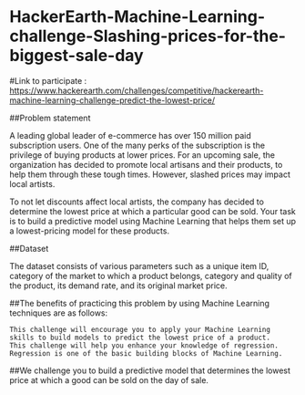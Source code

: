 # HackerEarth-Machine-Learning-challenge-Slashing-prices-for-the-biggest-sale-day
#Link to participate :
https://www.hackerearth.com/challenges/competitive/hackerearth-machine-learning-challenge-predict-the-lowest-price/

##Problem statement

A leading global leader of e-commerce has over 150 million paid subscription users. One of the many perks of the subscription is the privilege of buying products at lower prices. For an upcoming sale, the organization has decided to promote local artisans and their products, to help them through these tough times. However, slashed prices may impact local artists.

To not let discounts affect local artists, the company has decided to determine the lowest price at which a particular good can be sold. Your task is to build a predictive model using Machine Learning that helps them set up a lowest-pricing model for these products.

##Dataset

The dataset consists of various parameters such as a unique item ID, category of the market to which a product belongs, category and quality of the product, its demand rate, and its original market price.

##The benefits of practicing this problem by using Machine Learning techniques are as follows:

    This challenge will encourage you to apply your Machine Learning skills to build models to predict the lowest price of a product.
    This challenge will help you enhance your knowledge of regression. Regression is one of the basic building blocks of Machine Learning.

##We challenge you to build a predictive model that determines the lowest price at which a good can be sold on the day of sale.

